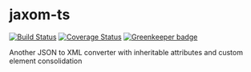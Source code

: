 # jaxom-ts

[![Build Status](https://travis-ci.com/plastikfan/jaxom-ts.svg?branch=master)](https://travis-ci.com/plastikfan/jaxom-ts)
[![Coverage Status](https://coveralls.io/repos/github/plastikfan/jaxom-ts/badge.svg?branch=master)](https://coveralls.io/github/plastikfan/jaxom-ts?branch=master) [![Greenkeeper badge](https://badges.greenkeeper.io/plastikfan/jaxom-ts.svg)](https://greenkeeper.io/)

Another JSON to XML converter with inheritable attributes and custom element consolidation
